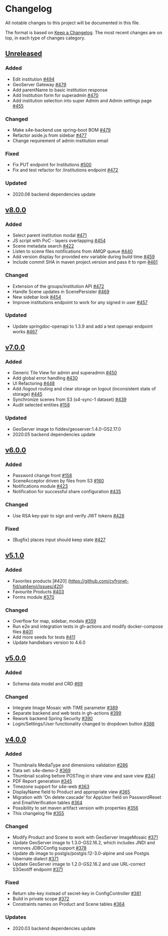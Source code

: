 # Changelog

All notable changes to this project will be documented in this file.

The format is based on [Keep a Changelog](https://keepachangelog.com/en/1.0.0/).
The most recent changes are on top, in each type of changes category.

## [Unreleased]

### Added

- Edit institution [#494](https://github.com/cyfronet-fid/sat4envi/issues/494)
- GeoServer Gateway [#479](https://github.com/cyfronet-fid/sat4envi/issues/479)
- Add parentName to basic institution response
- Add Institution form for superadmin [#470](https://github.com/cyfronet-fid/sat4envi/issues/470)
- Add institution selection into super Admin and Admin settings page [#455](https://github.com/cyfronet-fid/sat4envi/issues/455)

### Changed

- Make s4e-backend use spring-boot BOM [#479](https://github.com/cyfronet-fid/sat4envi/issues/479)
- Refactor aside.js from sidebar [#477](https://github.com/cyfronet-fid/sat4envi/issues/477)
- Change requirement of admin institution email

### Fixed

- Fix PUT endpoint for Institutions [#500](https://github.com/cyfronet-fid/sat4envi/issues/500)
- Fix and test refactor for /institutions endpoint [#472](https://github.com/cyfronet-fid/sat4envi/issues/472)

### Updated

- 2020.06 backend dependencies update

## [v8.0.0]

### Added

- Select parent institution modal [#471](https://github.com/cyfronet-fid/sat4envi/issues/471)
- JS script with PoC - layers overlapping [#454](https://github.com/cyfronet-fid/sat4envi/issues/454)
- Scene metadata search [#422](https://github.com/cyfronet-fid/sat4envi/issues/422)
- Listen to scene files notifications from AMQP queue [#440](https://github.com/cyfronet-fid/sat4envi/issues/440)
- Add version display for provided env variable during build time [#459](https://github.com/cyfronet-fid/sat4envi/issues/459)
- Include commit SHA in maven project.version and pass it to npm [#461](https://github.com/cyfronet-fid/sat4envi/issues/461)

### Changed

- Extension of the groups/institution API [#472](https://github.com/cyfronet-fid/sat4envi/issues/472)
- Handle Scene updates in ScenePersister [#469](https://github.com/cyfronet-fid/sat4envi/issues/469)
- New sidebar look [#454](https://github.com/cyfronet-fid/sat4envi/issues/454)
- Improve institutions endpoint to work for any signed in user [#457](https://github.com/cyfronet-fid/sat4envi/issues/457)

### Updated

- Update springdoc-openapi to 1.3.9 and add a test openapi endpoint works [#467](https://github.com/cyfronet-fid/sat4envi/issues/467)

## [v7.0.0]

### Added

- Generic Tile View for admin and superadmin [#450](https://github.com/cyfronet-fid/sat4envi/issues/450)
- Add global error handling [#430](https://github.com/cyfronet-fid/sat4envi/issues/430)
- UI Refactoring [#448](https://github.com/cyfronet-fid/sat4envi/issues/448)
- Add /logout routing and clear storage on logout (inconsistent state of storage) [#445](https://github.com/cyfronet-fid/sat4envi/issues/445)
- Synchronize scenes from S3 (s4-sync-1 dataset) [#439](https://github.com/cyfronet-fid/sat4envi/issues/439)
- Audit selected entities [#158](https://github.com/cyfronet-fid/sat4envi/issues/158)

### Updated

- GeoServer image to fiddev/geoserver:1.4.0-GS2.17.0
- 2020.05 backend dependencies update

## [v6.0.0]

### Added

- Password change front [#158](https://github.com/cyfronet-fid/sat4envi/issues/158)
- SceneAcceptor driven by files from S3 [#160](https://github.com/cyfronet-fid/sat4envi/issues/160)
- Notifications module [#423](https://github.com/cyfronet-fid/sat4envi/issues/423)
- Notification for successful share configuration [#435](https://github.com/cyfronet-fid/sat4envi/issues/435)

### Changed

- Use RSA key-pair to sign and verify JWT tokens [#428](https://github.com/cyfronet-fid/sat4envi/issues/428)

### Fixed

- [Bugfix] places input should keep state [#427](https://github.com/cyfronet-fid/sat4envi/issues/427)

## [v5.1.0]

### Added

- Favorites products [#420] (https://github.com/cyfronet-fid/sat4envi/issues/420)
- Favourite Products [#403](https://github.com/cyfronet-fid/sat4envi/issues/403)
- Forms module [#370](https://github.com/cyfronet-fid/sat4envi/issues/370)

### Changed

- Overflow for map, sidebar, modals [#359](https://github.com/cyfronet-fid/sat4envi/issues/359) 
- Run e2e and integration tests in gh-actions and modify docker-compose files [#401](https://github.com/cyfronet-fid/sat4envi/issues/401)
- Add more seeds for tests [#411](https://github.com/cyfronet-fid/sat4envi/issues/411)
- Update handlebars version to 4.6.0

## [v5.0.0]

### Added

- Schema data model and CRD [#69](https://github.com/cyfronet-fid/sat4envi/issues/69)

### Changed

- Integrate Image Mosaic with TIME parameter [#389](https://github.com/cyfronet-fid/sat4envi/issues/389)
- Separate backend and web tests in gh-actions [#399](https://github.com/cyfronet-fid/sat4envi/issues/399)
- Rework backend Spring Security [#390](https://github.com/cyfronet-fid/sat4envi/issues/390)
- Login/Settings/User functionality changed to dropdown button [#386](https://github.com/cyfronet-fid/sat4envi/issues/386)

## [v4.0.0]

### Added

- Thumbnails MediaType and dimensions validation [#286](https://github.com/cyfronet-fid/sat4envi/issues/286)
- Data set: s4e-demo-2 [#369](https://github.com/cyfronet-fid/sat4envi/pull/369)
- Thumbnail scaling before POSTing in share view and save view [#341](https://github.com/cyfronet-fid/sat4envi/pull/367/files)
- PDF Report generation [#345](https://github.com/cyfronet-fid/sat4envi/pull/345)
- Timezone support for s4e-web [#363](https://github.com/cyfronet-fid/sat4envi/pull/363)
- DisplayName field to Product and appropriate view [#365](https://github.com/cyfronet-fid/sat4envi/pull/365)
- Migration with 'On delete cascade' for AppUser field on PasswordReset and EmailVerification tables [#364](https://github.com/cyfronet-fid/sat4envi/pull/364)
- Possibility to set maven artifact version with properties [#356](https://github.com/cyfronet-fid/sat4envi/pull/356)
- This changelog file [#355](https://github.com/cyfronet-fid/sat4envi/pull/355)

### Changed

- Modify Product and Scene to work with GeoServer ImageMosaic [#371](https://github.com/cyfronet-fid/sat4envi/pull/371)
- Update GeoServer image to 1.3.0-GS2.16.2, which includes JNDI and removes JDBCConfig support [#378](https://github.com/cyfronet-fid/sat4envi/pull/378)
- Update db image to postgis/postgis:12-3.0-alpine and use Postgis hibernate dialect [#371](https://github.com/cyfronet-fid/sat4envi/pull/371)
- Update GeoServer image to 1.2.0-GS2.16.2 and use URL-correct S3Geotiff endpoint [#371](https://github.com/cyfronet-fid/sat4envi/pull/371)

### Fixed

- Return site-key instead of secret-key in ConfigController [#381](https://github.com/cyfronet-fid/sat4envi/issues/381)
- Build in private scope [#372](https://github.com/cyfronet-fid/sat4envi/pull/372)
- Constraints names on Product and Scene tables [#364](https://github.com/cyfronet-fid/sat4envi/pull/364)

### Updates

- 2020.03 backend dependencies update

[unreleased]: https://github.com/cyfronet-fid/sat4envi/compare/v8.0.0...HEAD
[v8.0.0]: https://github.com/cyfronet-fid/sat4envi/compare/v7.0.0...v8.0.0
[v7.0.0]: https://github.com/cyfronet-fid/sat4envi/compare/v6.0.0...v7.0.0
[v6.0.0]: https://github.com/cyfronet-fid/sat4envi/compare/v5.1.0...v6.0.0
[v5.1.0]: https://github.com/cyfronet-fid/sat4envi/compare/v5.0.0...v5.1.0
[v5.0.0]: https://github.com/cyfronet-fid/sat4envi/compare/v4.0.0...v5.0.0
[v4.0.0]: https://github.com/cyfronet-fid/sat4envi/compare/0ebb1138...v4.0.0
